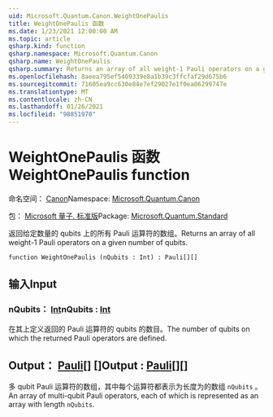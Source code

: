 ```yaml
---
uid: Microsoft.Quantum.Canon.WeightOnePaulis
title: WeightOnePaulis 函数
ms.date: 1/23/2021 12:00:00 AM
ms.topic: article
qsharp.kind: function
qsharp.namespace: Microsoft.Quantum.Canon
qsharp.name: WeightOnePaulis
qsharp.summary: Returns an array of all weight-1 Pauli operators on a given number of qubits.
ms.openlocfilehash: 8aeea795ef5409339e8a1b39c3ffcfaf29d675b6
ms.sourcegitcommit: 71605ea9cc630e84e7ef29027e1f0ea06299747e
ms.translationtype: MT
ms.contentlocale: zh-CN
ms.lasthandoff: 01/26/2021
ms.locfileid: "98851970"
---
```

# <a name="weightonepaulis-function"></a><span data-ttu-id="0b4a1-102">WeightOnePaulis 函数</span><span class="sxs-lookup"><span data-stu-id="0b4a1-102">WeightOnePaulis function</span></span>

<span data-ttu-id="0b4a1-103">命名空间： [Canon](xref:Microsoft.Quantum.Canon)</span><span class="sxs-lookup"><span data-stu-id="0b4a1-103">Namespace: [Microsoft.Quantum.Canon](xref:Microsoft.Quantum.Canon)</span></span>

<span data-ttu-id="0b4a1-104">包： [Microsoft 量子. 标准版](https://nuget.org/packages/Microsoft.Quantum.Standard)</span><span class="sxs-lookup"><span data-stu-id="0b4a1-104">Package: [Microsoft.Quantum.Standard](https://nuget.org/packages/Microsoft.Quantum.Standard)</span></span>


<span data-ttu-id="0b4a1-105">返回给定数量的 qubits 上的所有 Pauli 运算符的数组。</span><span class="sxs-lookup"><span data-stu-id="0b4a1-105">Returns an array of all weight-1 Pauli operators on a given number of qubits.</span></span>

```qsharp
function WeightOnePaulis (nQubits : Int) : Pauli[][]
```


## <a name="input"></a><span data-ttu-id="0b4a1-106">输入</span><span class="sxs-lookup"><span data-stu-id="0b4a1-106">Input</span></span>

### <a name="nqubits--int"></a><span data-ttu-id="0b4a1-107">nQubits： [Int](xref:microsoft.quantum.lang-ref.int)</span><span class="sxs-lookup"><span data-stu-id="0b4a1-107">nQubits : [Int](xref:microsoft.quantum.lang-ref.int)</span></span>

<span data-ttu-id="0b4a1-108">在其上定义返回的 Pauli 运算符的 qubits 的数目。</span><span class="sxs-lookup"><span data-stu-id="0b4a1-108">The number of qubits on which the returned Pauli operators are defined.</span></span>



## <a name="output--pauli"></a><span data-ttu-id="0b4a1-109">Output： [Pauli](xref:microsoft.quantum.lang-ref.pauli)[] []</span><span class="sxs-lookup"><span data-stu-id="0b4a1-109">Output : [Pauli](xref:microsoft.quantum.lang-ref.pauli)[][]</span></span>

<span data-ttu-id="0b4a1-110">多 qubit Pauli 运算符的数组，其中每个运算符都表示为长度为的数组 `nQubits` 。</span><span class="sxs-lookup"><span data-stu-id="0b4a1-110">An array of multi-qubit Pauli operators, each of which is represented as an array with length `nQubits`.</span></span>